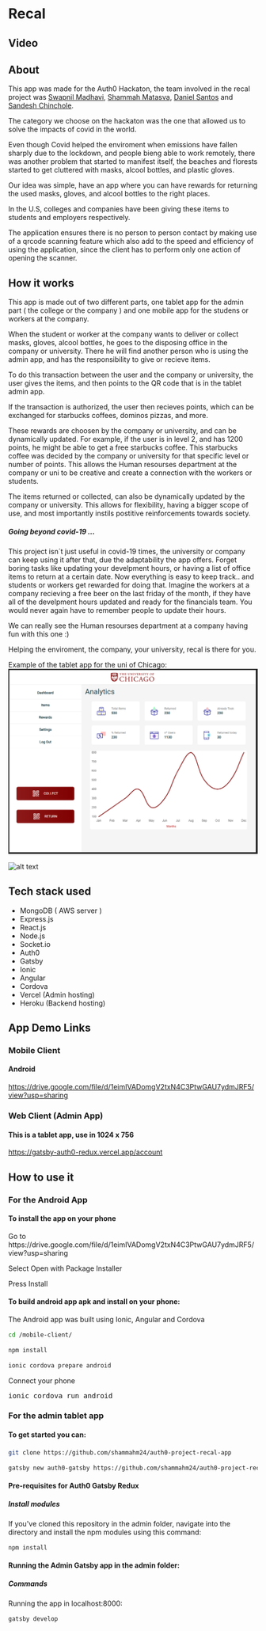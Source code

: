 # Recal

## Video

## About

This app was made for the Auth0 Hackaton, the team involved in the recal project was [Swapnil Madhavi](https://www.linkedin.com/in/swapnil-madhavi/), [Shammah Matasva](https://www.linkedin.com/in/shammah-matasva/), [Daniel Santos](https://www.linkedin.com/in/daniel-santos-102aa8190/) and [Sandesh Chinchole](https://www.linkedin.com/in/sandeshchinchole/).

The category we choose on the hackaton was the one that allowed us to solve the impacts of covid in the world. 

Even though Covid helped the enviroment when emissions have fallen sharply due to the lockdown, and people bieng able to work remotely,
there was another problem that started to manifest itself, the beaches and florests started to get cluttered with masks, alcool bottles,
and plastic gloves.

Our idea was simple, have an app where you can have rewards for returning the used masks, gloves, and alcool bottles to the right places.

In the U.S, colleges and companies have been giving these items to students and employers respectively.

The application ensures there is no person to person contact by making use of a qrcode scanning feature which also add to the speed and efficiency of using the application, since the client has to perform only one action of opening the scanner.

## How it works

This app is made out of two different parts, one tablet app for the admin part ( the college or the company ) and one mobile app for the
studens or workers at the company.

When the student or worker at the company wants to deliver or collect masks, gloves, alcool bottles, he goes to the disposing office in the company or university.
There he will find another person who is using the admin app, and has the responsibility to give or recieve items.

To do this transaction between the user and the company or university, the user gives the items, and then points to the QR code that is in the tablet admin app.

If the transaction is authorized, the user then recieves points, which can be exchanged for starbucks coffees, dominos pizzas, and more.

These rewards are choosen by the company or university, and can be dynamically updated. For example, if the user is in level 2, and has 1200 points, he might be able to get a free starbucks coffee. This starbucks coffee was decided by the company or university for that specific level or number of points. This allows the Human resourses department at the company or uni to be creative and create a connection with the workers or students.

The items returned or collected, can also be dynamically updated by the company or university. This allows for flexibility, having a bigger scope of use, and most importantly instils postitive reinforcements towards society.

##### Going beyond covid-19 ...

This project isn´t just useful in covid-19 times, the university or company can keep using it after that, due the adaptability the app offers. Forget boring tasks like updating your develpment hours, or having a list of office items to return at a certain date. Now everything is easy to keep track.. and students or workers get rewarded for doing that. Imagine the workers at a company recieving a free beer on the last friday of the month, if they have all of the develpment hours updated and ready for the financials team. You would never again have to remember people to update their hours.

We can really see the Human resourses department at a company having fun with this one :)

Helping the enviroment, the company, your university, recal is there for you.



Example of the tablet app for the uni of Chicago:
![alt text](https://github.com/danijorgesantos/gatsby-auth0-redux/blob/master/readme.PNG?raw=true)


![alt text](https://github.com/shammahm24/auth0-project-recal-app/blob/master/readme2.PNG?raw=true)


## Tech stack used
<ul>
  <li>MongoDB ( AWS server )</li>
  <li>Express.js</li>
  <li>React.js</li>
  <li>Node.js</li>
  <li>Socket.io</li>
  <li>Auth0</li>
  <li>Gatsby</li>
  <li>Ionic</li>
  <li>Angular</li>
  <li>Cordova</li>
  <li>Vercel (Admin hosting)</li>
  <li>Heroku (Backend hosting)</li>
  
</ul>

## App Demo Links
### Mobile Client
#### Android
https://drive.google.com/file/d/1eimIVADomgV2txN4C3PtwGAU7ydmJRF5/view?usp=sharing

### Web Client (Admin App) 
#### This is a tablet app, use in 1024 x 756 
https://gatsby-auth0-redux.vercel.app/account



## How to use it

### For the Android App

#### To install the app on your phone


<p> Go to https://drive.google.com/file/d/1eimIVADomgV2txN4C3PtwGAU7ydmJRF5/view?usp=sharing</p>

<p> Select Open with Package Installer</p>

<p> Press Install</p>

#### To build android app apk and install on your phone:

<p>The Android app was built using Ionic, Angular and Cordova</p>

```bash
cd /mobile-client/
```

```bash
npm install
```

```bash
ionic cordova prepare android
```
<p>Connect your phone</p>
<pre>
ionic cordova run android
</pre>

### For the admin tablet app

#### To get started you can:

```bash
git clone https://github.com/shammahm24/auth0-project-recal-app
```

```bash
gatsby new auth0-gatsby https://github.com/shammahm24/auth0-project-recal-app/admin
```

#### Pre-requisites for Auth0 Gatsby Redux

##### Install modules

If you've cloned this repository in the admin folder, navigate into the directory and install the npm modules using this command:

```bash
npm install
```

#### Running the Admin Gatsby app in the admin folder:

##### Commands

Running the app in localhost:8000:

```bash
gatsby develop
```





